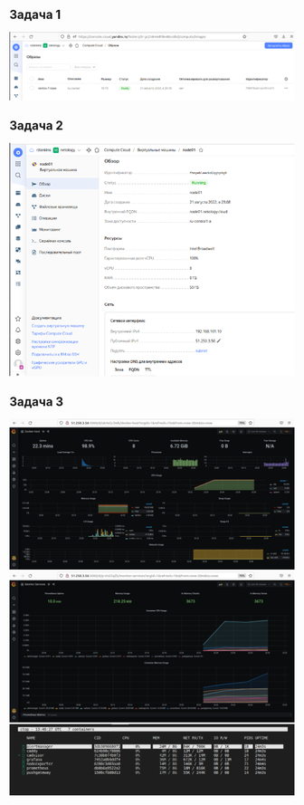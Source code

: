 ## Задача 1

![centos](https://github.com/RziankinS/devops-netology/blob/main/screen/%D0%A1%D0%BD%D0%B8%D0%BC%D0%BE%D0%BA%20%D1%8D%D0%BA%D1%80%D0%B0%D0%BD%D0%B0%20%D0%BE%D1%82%202022-08-21%2020-48-45.png)

## Задача 2

![вм](https://github.com/RziankinS/devops-netology/blob/main/screen/%D0%A1%D0%BD%D0%B8%D0%BC%D0%BE%D0%BA%20%D1%8D%D0%BA%D1%80%D0%B0%D0%BD%D0%B0%20%D0%BE%D1%82%202022-08-21%2023-10-40.png)

## Задача 3

![мониторинг](https://github.com/RziankinS/devops-netology/blob/1bd0aceb31239e354a357605f25b63609bfc8358/screen/%D0%A1%D0%BD%D0%B8%D0%BC%D0%BE%D0%BA%20%D1%8D%D0%BA%D1%80%D0%B0%D0%BD%D0%B0%20%D0%BE%D1%82%202022-08-21%2023-31-42.png)
![](https://github.com/RziankinS/devops-netology/blob/1bd0aceb31239e354a357605f25b63609bfc8358/screen/%D0%A1%D0%BD%D0%B8%D0%BC%D0%BE%D0%BA%20%D1%8D%D0%BA%D1%80%D0%B0%D0%BD%D0%B0%20%D0%BE%D1%82%202022-08-21%2023-32-29.png)
![](https://github.com/RziankinS/devops-netology/blob/1bd0aceb31239e354a357605f25b63609bfc8358/screen/%D0%A1%D0%BD%D0%B8%D0%BC%D0%BE%D0%BA%20%D1%8D%D0%BA%D1%80%D0%B0%D0%BD%D0%B0%20%D0%BE%D1%82%202022-08-21%2023-46-49.png)
